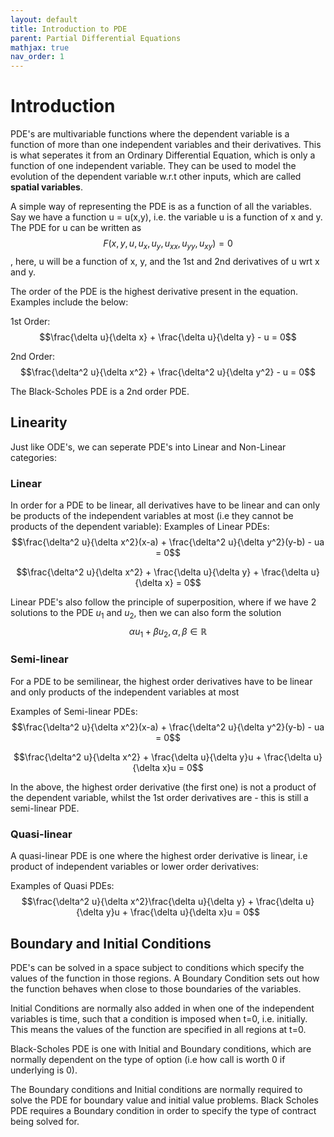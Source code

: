```yaml
---
layout: default
title: Introduction to PDE
parent: Partial Differential Equations
mathjax: true
nav_order: 1
---
```


# Introduction
PDE's are multivariable functions where the dependent variable is a function of more than one independent variables and their derivatives. This is what seperates it from an Ordinary Differential Equation, which is only a function of one independent variable.
They can be used to model the evolution of the dependent variable w.r.t other inputs, which are called **spatial variables**.

A simple way of representing the PDE is as a function of all the variables. Say we have a function u = u(x,y), i.e. the variable u is a function of x and y. The PDE for u can be written as $$F(x,y,u,u_x, u_y, u_{xx}, u_{yy}, u_{xy}) = 0$$, here, u will be a function of x, y, and the 1st and 2nd derivatives of u wrt x and y.

The order of the PDE is the highest derivative present in the equation. Examples include the below:

1st Order:
$$\frac{\delta u}{\delta x} + \frac{\delta u}{\delta y} - u = 0$$

2nd Order:
$$\frac{\delta^2 u}{\delta x^2} + \frac{\delta^2 u}{\delta y^2} - u = 0$$

The Black-Scholes PDE is a 2nd order PDE. 

## Linearity
Just like ODE's, we can seperate PDE's into Linear and Non-Linear categories:

### Linear
In order for a PDE to be linear, all derivatives have to be linear and can only be products of the independent variables at most (i.e they cannot be products of the dependent variable):
Examples of Linear PDEs:
$$\frac{\delta^2 u}{\delta x^2}(x-a) + \frac{\delta^2 u}{\delta y^2}(y-b) - ua = 0$$

$$\frac{\delta^2 u}{\delta x^2} + \frac{\delta u}{\delta y} + \frac{\delta u}{\delta x} = 0$$

Linear PDE's also follow the principle of superposition, where if we have 2 solutions to the PDE $u_1$ and $u_2$, then we can also form the solution $$\alpha u_1 + \beta u_2, \alpha, \beta \in \mathbb{R}$$
### Semi-linear
For a PDE to be semilinear, the highest order derivatives have to be linear and only products of the independent variables at most

Examples of Semi-linear PDEs:
$$\frac{\delta^2 u}{\delta x^2}(x-a) + \frac{\delta^2 u}{\delta y^2}(y-b) - ua = 0$$

$$\frac{\delta^2 u}{\delta x^2} + \frac{\delta u}{\delta y}u + \frac{\delta u}{\delta x}u = 0$$

In the above, the highest order derivative (the first one) is not a product of the dependent variable, whilst the 1st order derivatives are - this is still a semi-linear PDE.

### Quasi-linear
A quasi-linear PDE is one where the highest order derivative is linear, i.e product of independent variables or lower order derivatives:

Examples of Quasi PDEs:
$$\frac{\delta^2 u}{\delta x^2}\frac{\delta u}{\delta y} + \frac{\delta u}{\delta y}u + \frac{\delta u}{\delta x}u = 0$$

## Boundary and Initial Conditions
PDE's can be solved in a space subject to conditions which specify the values of the function in those regions. A Boundary Condition sets out how the function behaves when close to those boundaries of the variables. 

Initial Conditions are normally also added in when one of the independent variables is time, such that a condition is imposed when t=0, i.e. initially. This means the values of the function are specified in all regions at t=0.

Black-Scholes PDE is one with Initial and Boundary conditions, which are normally dependent on the type of option (i.e how call is worth 0 if underlying is 0).

The Boundary conditions and Initial conditions are normally required to solve the PDE for boundary value and initial value problems. Black Scholes PDE requires a Boundary condition in order to specify the type of contract being solved for.

